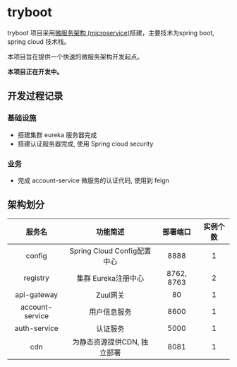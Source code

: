 # tryboot

tryboot 项目采用[微服务架构 (microservice)](https://martinfowler.com/articles/microservices.html)搭建，主要技术为spring boot, spring cloud 技术栈。

本项目旨在提供一个快速的微服务架构开发起点。


**本项目正在开发中。**

#### 

## 开发过程记录

### 基础设施

-  搭建集群 eureka 服务器完成
- 搭建认证服务器完成, 使用 Spring cloud security

### 业务

- 完成 account-service 微服务的认证代码, 使用到 feign



## 架构划分

|     服务名      |          功能简述           |  部署端口  | 实例个数 |
| :-------------: | :-------------------------: | :--------: | :------: |
|     config      | Spring Cloud Config配置中心 |    8888    |    1     |
|    registry     |     集群 Eureka注册中心     | 8762, 8763 |    2     |
|   api-gateway   |          Zuul网关           |     80     |    1     |
| account-service |        用户信息服务         |    8600    |    1     |
|  auth-service   |          认证服务           |    5000    |    1     |
|       cdn       | 为静态资源提供CDN, 独立部署 |    8081    |    1     |









